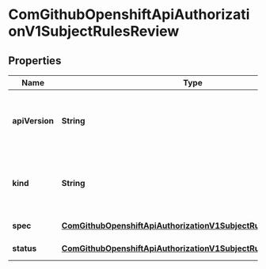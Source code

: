 
# ComGithubOpenshiftApiAuthorizationV1SubjectRulesReview

## Properties
Name | Type | Description | Notes
------------ | ------------- | ------------- | -------------
**apiVersion** | **String** | APIVersion defines the versioned schema of this representation of an object. Servers should convert recognized schemas to the latest internal value, and may reject unrecognized values. More info: https://git.k8s.io/community/contributors/devel/sig-architecture/api-conventions.md#resources |  [optional]
**kind** | **String** | Kind is a string value representing the REST resource this object represents. Servers may infer this from the endpoint the client submits requests to. Cannot be updated. In CamelCase. More info: https://git.k8s.io/community/contributors/devel/sig-architecture/api-conventions.md#types-kinds |  [optional]
**spec** | [**ComGithubOpenshiftApiAuthorizationV1SubjectRulesReviewSpec**](ComGithubOpenshiftApiAuthorizationV1SubjectRulesReviewSpec.md) | Spec adds information about how to conduct the check | 
**status** | [**ComGithubOpenshiftApiAuthorizationV1SubjectRulesReviewStatus**](ComGithubOpenshiftApiAuthorizationV1SubjectRulesReviewStatus.md) | Status is completed by the server to tell which permissions you have |  [optional]



